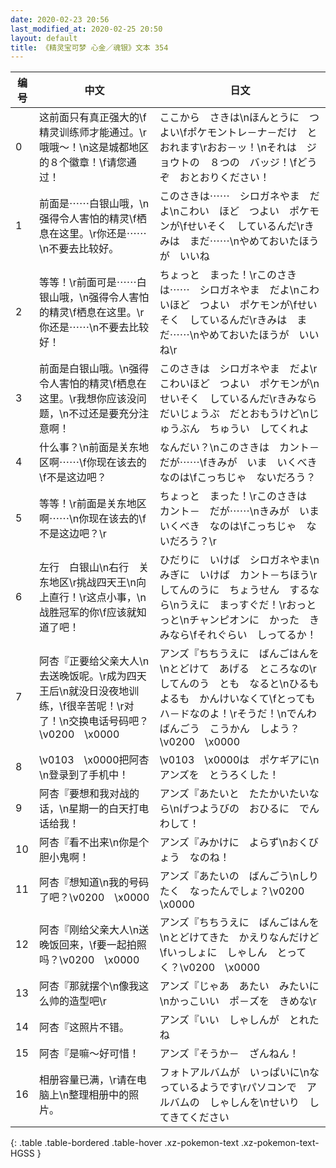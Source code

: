 ```yaml
---
date: 2020-02-23 20:56
last_modified_at: 2020-02-25 20:50
layout: default
title: 《精灵宝可梦 心金／魂银》文本 354
---
```

| 编号 | 中文 | 日文 |
| ---- | ---- | ---- |
| 0 | 这前面只有真正强大的\f精灵训练师才能通过。\r哦哦～！\n这是城都地区的８个徽章！\f请您通过！ | ここから　さきは\nほんとうに　つよい\fポケモントレ－ナ－だけ　とおれます\rおお－ッ！\nそれは　ジョウトの　８つの　バッジ！\fどうぞ　おとおりください！ |
| 1 | 前面是⋯⋯白银山哦，\n强得令人害怕的精灵\f栖息在这里。\r你还是⋯⋯\n不要去比较好。 | このさきは⋯⋯　シロガネやま　だよ\nこわい　ほど　つよい　ポケモンが\fせいそく　しているんだ\rきみは　まだ⋯⋯\nやめておいたほうが　いいね |
| 2 | 等等！\r前面可是⋯⋯白银山哦，\n强得令人害怕的精灵\f栖息在这里。\r你还是⋯⋯\n不要去比较好！ | ちょっと　まった！\rこのさきは⋯⋯　シロガネやま　だよ\nこわいほど　つよい　ポケモンが\fせいそく　しているんだ\rきみは　まだ⋯⋯\nやめておいたほうが　いいね\r |
| 3 | 前面是白银山哦。\n强得令人害怕的精灵\f栖息在这里。\r我想你应该没问题，\n不过还是要充分注意啊！ | このさきは　シロガネやま　だよ\rこわいほど　つよい　ポケモンが\nせいそく　しているんだ\rきみなら　だいじょうぶ　だとおもうけど\nじゅうぶん　ちゅうい　してくれよ |
| 4 | 什么事？\n前面是关东地区啊⋯⋯\f你现在该去的\f不是这边吧？ | なんだい？\nこのさきは　カント－　だが⋯⋯\fきみが　いま　いくべき　なのは\fこっちじゃ　ないだろう？ |
| 5 | 等等！\r前面是关东地区啊⋯⋯\n你现在该去的\f不是这边吧？\r | ちょっと　まった！\rこのさきは　カント－　だが⋯⋯\nきみが　いま　いくべき　なのは\fこっちじゃ　ないだろう？\r |
| 6 | 左行　白银山\n右行　关东地区\r挑战四天王\n向上直行！\r这点小事，\n战胜冠军的你\f应该就知道了吧！ | ひだりに　いけば　シロガネやま\nみぎに　いけば　カント－ちほう\rしてんのうに　ちょうせん　するなら\nうえに　まっすぐだ！\rおっとっと\nチャンピオンに　かった　きみなら\fそれぐらい　しってるか！ |
| 7 | 阿杏『正要给父亲大人\n去送晚饭呢。\r成为四天王后\n就没日没夜地训练，\f很辛苦呢！\r对了！\n交换电话号码吧？\v0200　\x0000 | アンズ『ちちうえに　ばんごはんを\nとどけて　あげる　ところなの\rしてんのう　とも　なると\nひるも　よるも　かんけいなくて\fとっても　ハ－ドなのよ！\rそうだ！\nでんわばんごう　こうかん　しよう？\v0200　\x0000 |
| 8 | \v0103　\x0000把阿杏\n登录到了手机中！ | \v0103　\x0000は　ポケギアに\nアンズを　とうろくした！ |
| 9 | 阿杏『要想和我对战的话，\n星期一的白天打电话给我！ | アンズ『あたいと　たたかいたいなら\nげつようびの　おひるに　でんわして！ |
| 10 | 阿杏『看不出来\n你是个胆小鬼啊！ | アンズ『みかけに　よらず\nおくびょう　なのね！ |
| 11 | 阿杏『想知道\n我的号码了吧？\v0200　\x0000 | アンズ『あたいの　ばんごう\nしりたく　なったんでしょ？\v0200　\x0000 |
| 12 | 阿杏『刚给父亲大人\n送晚饭回来，\f要一起拍照吗？\v0200　\x0000 | アンズ『ちちうえに　ばんごはんを\nとどけてきた　かえりなんだけど\fいっしょに　しゃしん　とってく？\v0200　\x0000 |
| 13 | 阿杏『那就摆个\n像我这么帅的造型吧\r | アンズ『じゃあ　あたい　みたいに\nかっこいい　ポ－ズを　きめな\r |
| 14 | 阿杏『这照片不错。 | アンズ『いい　しゃしんが　とれたね |
| 15 | 阿杏『是嘛～好可惜！ | アンズ『そうか－　ざんねん！ |
| 16 | 相册容量已满，\r请在电脑上\n整理相册中的照片。 | フォトアルバムが　いっぱいに\nなっているようです\rパソコンで　アルバムの　しゃしんを\nせいり　してきてください |
{: .table .table-bordered .table-hover .xz-pokemon-text .xz-pokemon-text-HGSS }